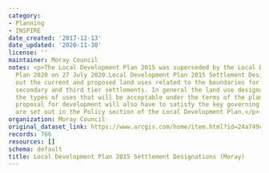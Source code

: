 ```yaml
---
category:
- Planning
- INSPIRE
date_created: '2017-12-13'
date_updated: '2020-11-30'
license: ''
maintainer: Moray Council
notes: <p>The Local Development Plan 2015 was superseded by the Local Development
  Plan 2020 on 27 July 2020.Local Development Plan 2015 Settlement Designations set
  out the current and proposed land uses related to the boundaries for the primary,
  secondary and third tier settlements. In general the land use designations indicate
  the types of uses that will be acceptable under the terms of the plan. However any
  proposal for development will also have to satisfy the key governing policies that
  are set out in the Policy section of the Local Development Plan.</p>
organization: Moray Council
original_dataset_link: https://www.arcgis.com/home/item.html?id=24a749c00aa442ad928d71a22d5c4261
records: 766
resources: []
schema: default
title: Local Development Plan 2015 Settlement Designations (Moray)
---
```

